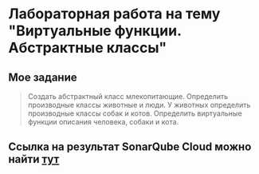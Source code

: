 # Лабораторная работа на тему "Виртуальные функции. Абстрактные классы"

## Мое задание

> Создать абстрактный класс  млекопитающие. Определить производные классы  животные и люди. У животных определить производные классы собак и котов. Определить виртуальные функции описания человека, собаки и кота. 

## Ссылка на результат SonarQube Cloud можно найти [тут](https://sonarcloud.io/project/overview?id=kozakmikhail1_cpp_lab_4)
